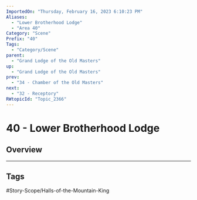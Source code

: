 ```yaml
---
ImportedOn: "Thursday, February 16, 2023 6:10:23 PM"
Aliases:
  - "Lower Brotherhood Lodge"
  - "Area 40"
Category: "Scene"
Prefix: "40"
Tags:
  - "Category/Scene"
parent:
  - "Grand Lodge of the Old Masters"
up:
  - "Grand Lodge of the Old Masters"
prev:
  - "34 - Chamber of the Old Masters"
next:
  - "32 - Receptory"
RWtopicId: "Topic_2366"
---
```

# 40 - Lower Brotherhood Lodge
## Overview

---
## Tags
#Story-Scope/Halls-of-the-Mountain-King

